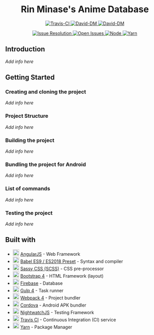 <h1 align="center"> Rin Minase's Anime Database </h1>

<p align="center">
    <a href="https://travis-ci.org/RinMinase/anidb">
        <img alt="Travis-CI" src="https://img.shields.io/travis/RinMinase/anidb.svg?logo=travis">
    </a>
    <a href="https://david-dm.org/RinMinase/anidb">
        <img alt="David-DM" src="https://david-dm.org/RinMinase/anidb.svg">
    </a>
    <a href="https://david-dm.org/RinMinase/anidb">
        <img alt="David-DM" src="https://david-dm.org/RinMinase/anidb/dev-status.svg">
    </a>
</p>
<p align="center">
    <a href="http://isitmaintained.com/project/RinMinase/anidb">
        <img alt="Issue Resolution" src="http://isitmaintained.com/badge/resolution/RinMinase/anidb.svg">
    </a>
    <a href="http://isitmaintained.com/project/RinMinase/anidb">
        <img alt="Open Issues" src="http://isitmaintained.com/badge/open/RinMinase/anidb.svg">
    </a>
    <a href="https://nodejs.org">
        <img alt="Node" src="https://img.shields.io/badge/node-%5E6.14.0%20%7C%7C%20%5E8.10.0%20%7C%7C%20%3E%3D9.10.0-green.svg?logo=node.js&logoColor=white">
    </a>
    <a href="https://yarnpkg.com/">
        <img alt="Yarn" src="https://img.shields.io/badge/yarn-1.13.0-blue.svg">
    </a>
</p>

## Introduction
_Add info here_

## Getting Started

### Creating and cloning the project
_Add info here_

### Project Structure
_Add info here_

### Building the project
_Add info here_

### Bundling the project for Android
_Add info here_

### List of commands
_Add info here_

### Testing the project
_Add info here_

## Built with
* <img width=20 height=20 src="https://angularjs.org/favicon.ico"> [AngularJS](https://angularjs.org/) - Web Framework
* <img width=20 height=20 src="https://babeljs.io/img/favicon.png"> [Babel ES9 / ES2018 Preset](https://babeljs.io/) - Syntax and compiler
* <img width=20 height=20 src="https://sass-lang.com/favicon.ico"> [Sassy CSS (SCSS)](https://sass-lang.com/) - CSS pre-processor
* <img width=20 height=20 src="https://getbootstrap.com/favicon.ico"> [Bootstrap 4](https://getbootstrap.com/) - HTML Framework (layout)
* <img width=20 height=20 src="https://firebase.google.com/favicon.ico"> [Firebase](https://firebase.google.com/) - Database
* <img width=20 height=20 src="https://gulpjs.com/img/favicon.png"> [Gulp 4](https://gulpjs.com/) - Task runner
* <img width=20 height=20 src="https://webpack.js.org/assets/favicon.ico"> [Webpack 4](https://webpack.js.org/) - Project bundler
* <img width=20 height=20 src="https://cordova.apache.org/favicon.ico"> [Cordova](https://cordova.apache.org/) - Android APK bundler
* <img width=20 height=20 src="http://nightwatchjs.org/favicon.ico"> [NightwatchJS](http://nightwatchjs.org/) - Testing Framework
* <img width=20 height=20 src="https://travis-ci.org/images/favicon.png"> [Travis CI](https://travis-ci.org/) - Continuous Integration (CI) service
* <img width=20 height=20 src="https://yarnpkg.com/favicon.ico"> [Yarn](https://yarnpkg.com/) - Package Manager
